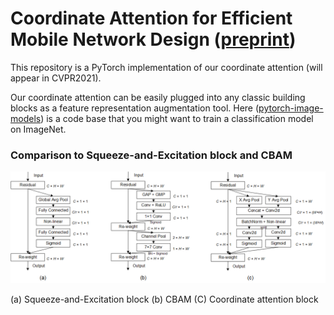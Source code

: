 # Coordinate Attention for Efficient Mobile Network Design ([preprint](https://arxiv.org/abs/2103.02907))

This repository is a PyTorch implementation of our coordinate attention (will appear in CVPR2021).

Our coordinate attention can be easily plugged into any classic building blocks as a feature representation augmentation tool. Here ([pytorch-image-models](https://github.com/rwightman/pytorch-image-models)) is a code base that you might want to train a classification model on ImageNet.


### Comparison to Squeeze-and-Excitation block and CBAM

![diagram](diagram.png)

(a) Squeeze-and-Excitation block      (b) CBAM      (C) Coordinate attention block
